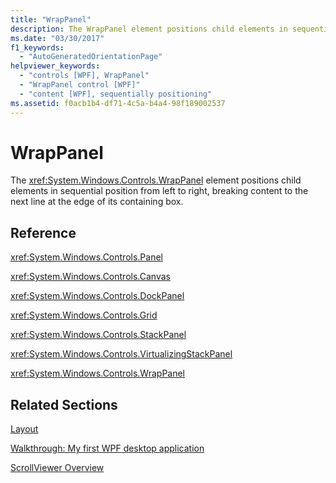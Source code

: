```yaml
---
title: "WrapPanel"
description: The WrapPanel element positions child elements in sequential position from left to right, breaking content to the next line at the edge of its containing box.
ms.date: "03/30/2017"
f1_keywords: 
  - "AutoGeneratedOrientationPage"
helpviewer_keywords: 
  - "controls [WPF], WrapPanel"
  - "WrapPanel control [WPF]"
  - "content [WPF], sequentially positioning"
ms.assetid: f0acb1b4-df71-4c5a-b4a4-98f189002537
---
```

# WrapPanel
The <xref:System.Windows.Controls.WrapPanel> element positions child elements in sequential position from left to right, breaking content to the next line at the edge of its containing box.  
  
## Reference  
 <xref:System.Windows.Controls.Panel>  
  
 <xref:System.Windows.Controls.Canvas>  
  
 <xref:System.Windows.Controls.DockPanel>  
  
 <xref:System.Windows.Controls.Grid>  
  
 <xref:System.Windows.Controls.StackPanel>  
  
 <xref:System.Windows.Controls.VirtualizingStackPanel>  
  
 <xref:System.Windows.Controls.WrapPanel>  
  
## Related Sections  
 [Layout](../advanced/layout.md)  
  
 [Walkthrough: My first WPF desktop application](../getting-started/walkthrough-my-first-wpf-desktop-application.md)  
  
 [ScrollViewer Overview](scrollviewer-overview.md)
